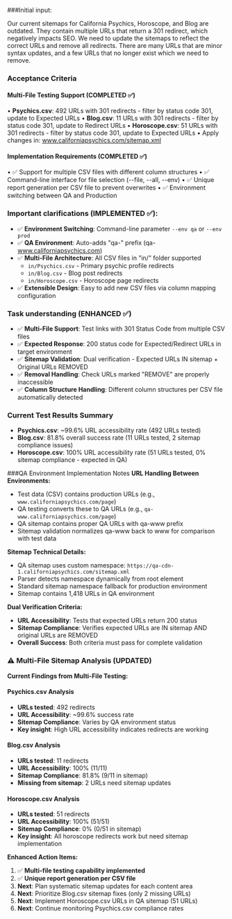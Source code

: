 ###Initial input:

Our current sitemaps for California Psychics, Horoscope, and Blog are outdated. They contain multiple URLs that return a 301 redirect, which negatively impacts SEO. We need to update the sitemaps to reflect the correct URLs and remove all redirects. There are many URLs that are minor syntax updates, and a few URLs that no longer exist which we need to remove.

### Acceptance Criteria

#### Multi-File Testing Support (COMPLETED ✅)
• **Psychics.csv**: 492 URLs with 301 redirects - filter by status code 301, update to Expected URLs
• **Blog.csv**: 11 URLs with 301 redirects - filter by status code 301, update to Redirect URLs
• **Horoscope.csv**: 51 URLs with 301 redirects - filter by status code 301, update to Expected URLs
• Apply changes in: www.californiapsychics.com/sitemap.xml

#### Implementation Requirements (COMPLETED ✅)
• ✅ Support for multiple CSV files with different column structures
• ✅ Command-line interface for file selection (--file, --all, --env)
• ✅ Unique report generation per CSV file to prevent overwrites
• ✅ Environment switching between QA and Production


### Important clarifications (IMPLEMENTED ✅):
- ✅ **Environment Switching**: Command-line parameter `--env qa` or `--env prod`
- ✅ **QA Environment**: Auto-adds "qa-" prefix (qa-www.californiapsychics.com)
- ✅ **Multi-File Architecture**: All CSV files in "in/" folder supported
  - `in/Psychics.csv` - Primary psychic profile redirects
  - `in/Blog.csv` - Blog post redirects
  - `in/Horoscope.csv` - Horoscope page redirects
- ✅ **Extensible Design**: Easy to add new CSV files via column mapping configuration


### Task understanding (ENHANCED ✅)
- ✅ **Multi-File Support**: Test links with 301 Status Code from multiple CSV files
- ✅ **Expected Response**: 200 status code for Expected/Redirect URLs in target environment
- ✅ **Sitemap Validation**: Dual verification - Expected URLs IN sitemap + Original URLs REMOVED
- ✅ **Removal Handling**: Check URLs marked "REMOVE" are properly inaccessible
- ✅ **Column Structure Handling**: Different column structures per CSV file automatically detected

### Current Test Results Summary
- **Psychics.csv**: ~99.6% URL accessibility rate (492 URLs tested)
- **Blog.csv**: 81.8% overall success rate (11 URLs tested, 2 sitemap compliance issues)
- **Horoscope.csv**: 100% URL accessibility rate (51 URLs tested, 0% sitemap compliance - expected in QA)

###QA Environment Implementation Notes
**URL Handling Between Environments:**
- Test data (CSV) contains production URLs (e.g., `www.californiapsychics.com/page`)
- QA testing converts these to QA URLs (e.g., `qa-www.californiapsychics.com/page`)
- QA sitemap contains proper QA URLs with qa-www prefix
- Sitemap validation normalizes qa-www back to www for comparison with test data

**Sitemap Technical Details:**
- QA sitemap uses custom namespace: `https://qa-cdn-1.californiapsychics.com/sitemap.xml`
- Parser detects namespace dynamically from root element
- Standard sitemap namespace fallback for production environment
- Sitemap contains 1,418 URLs in QA environment

**Dual Verification Criteria:**
- **URL Accessibility**: Tests that expected URLs return 200 status
- **Sitemap Compliance**: Verifies expected URLs are IN sitemap AND original URLs are REMOVED
- **Overall Success**: Both criteria must pass for complete validation

### ⚠️ Multi-File Sitemap Analysis (UPDATED)

**Current Findings from Multi-File Testing:**

#### Psychics.csv Analysis
- **URLs tested**: 492 redirects
- **URL Accessibility**: ~99.6% success rate
- **Sitemap Compliance**: Varies by QA environment status
- **Key insight**: High URL accessibility indicates redirects are working

#### Blog.csv Analysis
- **URLs tested**: 11 redirects
- **URL Accessibility**: 100% (11/11)
- **Sitemap Compliance**: 81.8% (9/11 in sitemap)
- **Missing from sitemap**: 2 URLs need sitemap updates

#### Horoscope.csv Analysis
- **URLs tested**: 51 redirects
- **URL Accessibility**: 100% (51/51)
- **Sitemap Compliance**: 0% (0/51 in sitemap)
- **Key insight**: All horoscope redirects work but need sitemap implementation

**Enhanced Action Items:**
1. ✅ **Multi-file testing capability implemented**
2. ✅ **Unique report generation per CSV file**
3. **Next**: Plan systematic sitemap updates for each content area
4. **Next**: Prioritize Blog.csv sitemap fixes (only 2 missing URLs)
5. **Next**: Implement Horoscope.csv URLs in QA sitemap (51 URLs)
6. **Next**: Continue monitoring Psychics.csv compliance rates
